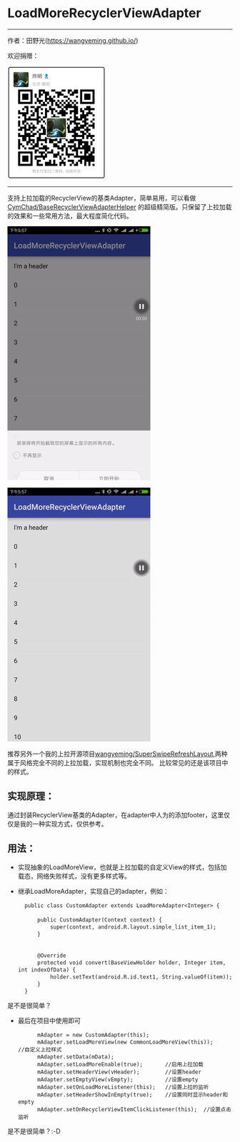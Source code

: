 # LoadMoreRecyclerViewAdapter

***

作者：田野光(https://wangyeming.github.io/)

欢迎捐赠：

![支付宝](images/wangyeming_zhifubao.jpg)

***

支持上拉加载的RecyclerView的基类Adapter，简单易用，可以看做[CymChad/BaseRecyclerViewAdapterHelper](https://github.com/CymChad/BaseRecyclerViewAdapterHelper)
的超级精简版。只保留了上拉加载的效果和一些常用方法，最大程度简化代码。

![上拉加载成功](images/demo_load_more_success.gif)

![上拉加载失败和没有更多](images/demo_error_and_no_more.gif)

推荐另外一个我的上拉开源项目[wangyeming/SuperSwipeRefreshLayout](https://github.com/wangyeming/SuperSwipeRefreshLayout),两种属于风格完全不同的上拉加载，实现机制也完全不同。
比较常见的还是该项目中的样式。

## 实现原理：

   通过封装RecyclerView基类的Adapter，在adapter中人为的添加footer，这里仅仅是我的一种实现方式，仅供参考。


## 用法：
    
* 实现抽象的LoadMoreView，也就是上拉加载的自定义View的样式，包括加载态，网络失败样式，没有更多样式等。
* 继承LoadMoreAdapter，实现自己的adapter，例如：

        public class CustomAdapter extends LoadMoreAdapter<Integer> {
    
            public CustomAdapter(Context context) {
                super(context, android.R.layout.simple_list_item_1);
            }
    
    
            @Override
            protected void convert(BaseViewHolder holder, Integer item, int indexOfData) {
                holder.setText(android.R.id.text1, String.valueOf(item));
            }
        }
        
是不是很简单？

* 最后在项目中使用即可

            mAdapter = new CustomAdapter(this);
            mAdapter.setLoadMoreView(new CommonLoadMoreView(this));     //自定义上拉样式
            mAdapter.setData(mData);
            mAdapter.setLoadMoreEnable(true);       //启用上拉加载
            mAdapter.setHeaderView(vHeader);        //设置header
            mAdapter.setEmptyView(vEmpty);          //设置empty
            mAdapter.setOnLoadMoreListener(this);   //设置上拉的监听
            mAdapter.setHeaderShowInEmpty(true);    //设置同时显示header和empty
            mAdapter.setOnRecyclerViewItemClickListener(this);  //设置点击监听
            
是不是很简单？:-D
    

